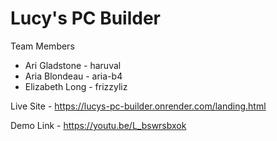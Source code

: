 # Lucy's PC Builder

Team Members
- Ari Gladstone - haruval
- Aria Blondeau - aria-b4
- Elizabeth Long - frizzyliz

Live Site - https://lucys-pc-builder.onrender.com/landing.html

Demo Link - https://youtu.be/L_bswrsbxok
